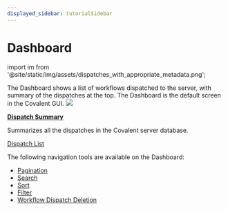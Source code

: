 ```yaml
---
displayed_sidebar: tutorialSidebar
---
```

# Dashboard 
import im from '@site/static/img/assets/dispatches_with_appropriate_metadata.png';



The Dashboard shows a list of workflows dispatched to the server, with summary of the dispatches at the top. The Dashboard is the default screen in the Covalent GUI.
<img src={im}/>

[**Dispatch Summary**](/docs/user-documentation/user-interface/dispatch-summary)

<div style={{marginTop:'-17px',marginBottom:'10px'}}>
Summarizes all the dispatches in the Covalent server database.
</div>

[Dispatch List](/docs/user-documentation/user-interface/workflow-dispatch-list)

The following navigation tools are available on the Dashboard:

* [Pagination](/docs/user-documentation/user-interface/pagination)
* [Search](/docs/user-documentation/user-interface/search)
* [Sort](/docs/user-documentation/user-interface/sort)
* [Filter](/docs/user-documentation/user-interface/filter)
* [Workflow Dispatch Deletion](/docs/user-documentation/user-interface/workflow-dispatch-deletetion)
